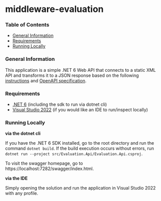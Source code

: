 # middleware-evaluation

### Table of Contents

- [General Information](#general-information)
- [Requirements](#requirements)
- [Running Locally](#running-locally)

### General Information

This application is a simple .NET 6 Web API that connects to a static XML API and transforms it to a JSON response based on the following [instructions](https://github.com/MiddlewareNewZealand/evaluation-instructions) and [OpenAPI specification](https://github.com/MiddlewareNewZealand/evaluation-instructions/blob/main/openapi-companies.yaml).

### Requirements

- [.NET 6](https://dotnet.microsoft.com/en-us/download/dotnet/6.0) (including the sdk to run via dotnet cli)
- [Visual Studio 2022](https://visualstudio.microsoft.com/downloads/) (if you would like an IDE to run/inspect locally)

### Running Locally

**via the dotnet cli**

If you have the .NET 6 SDK installed, go to the root directory and run the command `dotnet build`. If the build execution occurs without errors, run `dotnet run --project src/Evaluation.Api/Evaluation.Api.csproj`.

To visit the swagger homepage, go to https://localhost:7282/swagger/index.html.

**via the IDE**

Simply opening the solution and run the application in Visual Studio 2022 with any profile.
